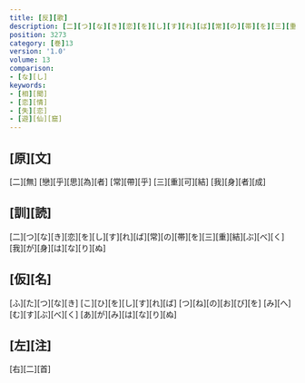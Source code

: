 ```yaml
---
title: [反][歌]
description: [二][つ][な][き][恋][を][し][す][れ][ば][常][の][帯][を][三][重][結][ぶ][べ][く][我][が][身][は][な][り][ぬ]
position: 3273
category: [巻]13
version: '1.0'
volume: 13
comparison:
- [な][し]
keywords:
- [相][聞]
- [恋][情]
- [失][恋]
- [遊][仙][窟]
---
```


## [原][文]

[二][無] [戀][乎][思][為][者] [常][帶][乎] [三][重][可][結] [我][身][者][成]

## [訓][読]

[二][つ][な][き][恋][を][し][す][れ][ば][常][の][帯][を][三][重][結][ぶ][べ][く][我][が][身][は][な][り][ぬ]

## [仮][名]

[ふ][た][つ][な][き] [こ][ひ][を][し][す][れ][ば] [つ][ね][の][お][び][を] [み][へ][む][す][ぶ][べ][く] [あ][が][み][は][な][り][ぬ]

## [左][注]

[右][二][首]
